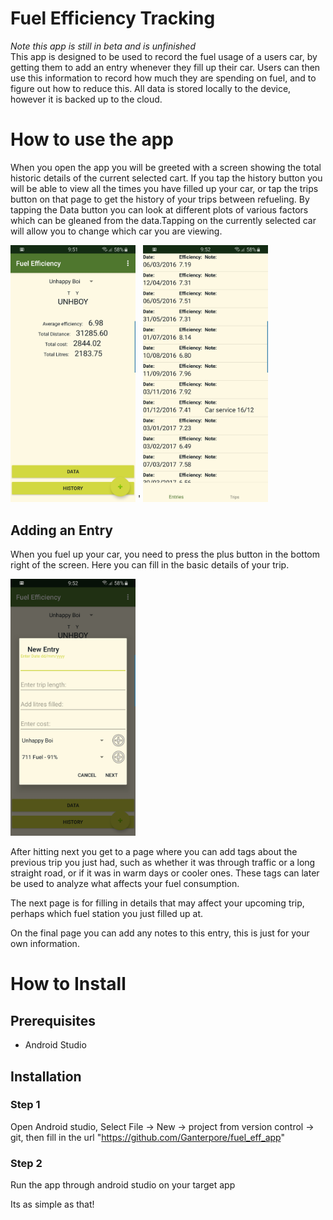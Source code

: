 # Fuel Efficiency Tracking
*Note this app is still in beta and is unfinished* <br/>
This app is designed to be used to record the fuel usage of a users car, by getting them to add an entry whenever they fill up their car. Users can then use this information to record how much they are spending on fuel, and to figure out how to reduce this.
All data is stored locally to the device, however it is backed up to the cloud.

# How to use the app
When you open the app you will be greeted with a screen showing the total historic details of the current selected cart. If you tap the history button you will be able to view all the times you have filled up your car, or tap the trips button on that page to get the history of your trips between refueling. By tapping the Data button you can look at different plots of various factors which can be gleaned from the data.Tapping on the currently selected car will allow you to change which car you are viewing.

<img src="https://raw.githubusercontent.com/Ganterpore/fuel_eff_app/master/Screenshot_main_page.jpg" width="200"/> '
<img src="https://raw.githubusercontent.com/Ganterpore/fuel_eff_app/master/Screenshot_Entry_History.jpg" width="200"/>

## Adding an Entry
When you fuel up your car, you need to press the plus button in the bottom right of the screen. Here you can fill in the basic details of your trip.

<img src="https://raw.githubusercontent.com/Ganterpore/fuel_eff_app/master/Screenshot_add_entry.jpg" width="200"/>

After hitting next you get to a page where you can add tags about the previous trip you just had, such as whether it was through traffic or a long straight road, or if it was in warm days or cooler ones. These tags can later be used to analyze what affects your fuel consumption.

The next page is for filling in details that may affect your upcoming trip, perhaps which fuel station you just filled up at.

On the final page you can add any notes to this entry, this is just for your own information.

# How to Install

## Prerequisites
 - Android Studio

## Installation

### Step 1
Open Android studio, Select File -> New -> project from version control -> git, then fill in the url "https://github.com/Ganterpore/fuel_eff_app"

### Step 2
Run the app through android studio on your target app


Its as simple as that!

